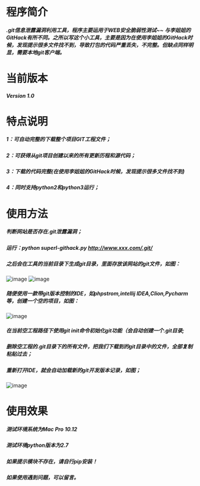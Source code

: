 # 程序简介
##### .git信息泄露漏洞利用工具，程序主要运用于WEB安全脆弱性测试~~ 与李姐姐的GitHack有所不同。之所以写这个小工具，主要是因为在使用李姐姐的GitHack时候，发现提示很多文件找不到，导致打包的代码严重丢失，不完整。但缺点同样明显，需要本地git客户端。


# 当前版本
##### Version 1.0
  
# 特点说明
#####  1：可自动完整的下载整个项目GIT工程文件；
#####  2：可获得从git项目创建以来的所有更新历程和源代码；
#####  3：下载的代码完整(在使用李姐姐的GitHack时候，发现提示很多文件找不到)
#####  4：同时支持python2和python3运行；

# 使用方法
##### 判断网站是否存在.git泄露漏洞；
##### 运行：python superl-githack.py http://www.xxx.com/.git/
##### 之后会在工具的当前目录下生成git目录，里面存放该网站的git文件，如图：
![image](https://github.com/super-l/superl-githack/blob/master/test1.png)
![image](https://github.com/super-l/superl-githack/blob/master/test2.png)
##### 随便使用一款带git版本控制的IDE，如phpstrom,intellij IDEA,Clion,Pycharm等，创建一个空的项目，如图：
![image](https://github.com/super-l/superl-githack/blob/master/test3.png)
##### 在当前空工程路径下使用git init命令初始化git功能（会自动创建一个.git目录;
##### 删除空工程的.git目录下的所有文件，把我们下载到的git目录中的文件，全部复制粘贴过去；
##### 重新打开IDE，就会自动加载新的git开发版本记录，如图；
![image](https://github.com/super-l/superl-githack/blob/master/test4.png)



# 使用效果
##### 测试环境系统为Mac Pro 10.12
##### 测试环境python版本为2.7
##### 如果提示模块不存在，请自行pip安装！
##### 如果使用遇到问题，可以留言。